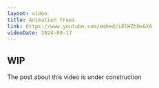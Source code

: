 ```yaml
---
layout: video
title: Animation Trees
link: https://www.youtube.com/embed/iElHZhOxGYA
videoDate: 2024-09-17
---
```


## WIP

The post about this video is under construction